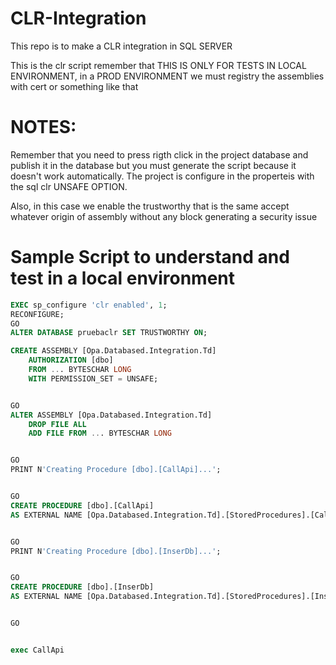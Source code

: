# CLR-Integration
This repo is to make a CLR integration in SQL SERVER

This is the clr script remember that THIS IS ONLY FOR TESTS IN LOCAL ENVIRONMENT, in a PROD ENVIRONMENT we must registry the assemblies with cert or something like that

# NOTES:

Remember that you need to press rigth click in the project database and publish it in the database but you must generate the script because it doesn't work automatically. The project is configure in the properteis with the sql clr UNSAFE OPTION.

Also, in this case we enable the trustworthy that is the same accept whatever origin of assembly without any block generating a security issue

# Sample Script to understand and test in a local environment
```sql
EXEC sp_configure 'clr enabled', 1;  
RECONFIGURE;  
GO
ALTER DATABASE pruebaclr SET TRUSTWORTHY ON;

CREATE ASSEMBLY [Opa.Databased.Integration.Td]
    AUTHORIZATION [dbo]
    FROM ... BYTESCHAR LONG
    WITH PERMISSION_SET = UNSAFE;


GO
ALTER ASSEMBLY [Opa.Databased.Integration.Td]
    DROP FILE ALL
    ADD FILE FROM ... BYTESCHAR LONG


GO
PRINT N'Creating Procedure [dbo].[CallApi]...';


GO
CREATE PROCEDURE [dbo].[CallApi]
AS EXTERNAL NAME [Opa.Databased.Integration.Td].[StoredProcedures].[CallApi]


GO
PRINT N'Creating Procedure [dbo].[InserDb]...';


GO
CREATE PROCEDURE [dbo].[InserDb]
AS EXTERNAL NAME [Opa.Databased.Integration.Td].[StoredProcedures].[InserDb]


GO


exec CallApi

```